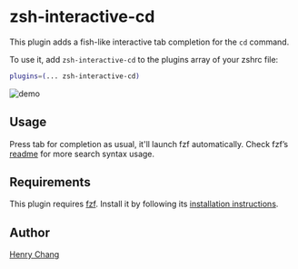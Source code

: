 # zsh-interactive-cd

This plugin adds a fish-like interactive tab completion for the `cd` command.

To use it, add `zsh-interactive-cd` to the plugins array of your zshrc file:
```zsh
plugins=(... zsh-interactive-cd)
```

![demo](https://user-images.githubusercontent.com/1441704/74360670-cb202900-4dc5-11ea-9734-f60caf726e85.gif)

## Usage

Press tab for completion as usual, it'll launch fzf automatically. Check fzf’s [readme](https://ghproxy.com/https://github.com/junegunn/fzf#search-syntax) for more search syntax usage.

## Requirements

This plugin requires [fzf](https://ghproxy.com/https://github.com/junegunn/fzf). Install it by following
its [installation instructions](https://ghproxy.com/https://github.com/junegunn/fzf#installation).

## Author

[Henry Chang](https://ghproxy.com/https://github.com/changyuheng)
